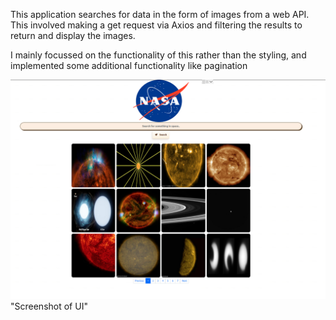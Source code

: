 This application searches for data in the form of images from a web API. This involved making a get request via Axios and filtering the results to return and display the images.

I mainly focussed on the functionality of this rather than the styling, and implemented some additional functionality like pagination

![screenshot](./images/techtest-screenshot.png) "Screenshot of UI"
